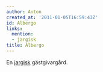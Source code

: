```yaml
---
author: Anton
created_at: '2011-01-05T16:59:43Z'
id: Albergo
links:
  mention:
  - jargisk
title: Albergo
---
```


En [jargisk] gästgivargård.

  [jargisk]: jargisk
